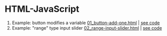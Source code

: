 # HTML-JavaScript

1. Example: button modifies a variable [01_button-add-one.html](https://htmlpreview.github.io/?https://github.com/nmjcberg/html-javascript/blob/main/01_button-add-one.html) | [see code](https://github.com/nmjcberg/html-javascript/blob/main/01_button-add-one.html)
2. Example: "range" type input slider [02_range-input-slider.html](https://htmlpreview.github.io/?https://github.com/nmjcberg/html-javascript/blob/main/02_range-input-slider.html) | [see code](https://github.com/nmjcberg/html-javascript/blob/main/02_range-input-slider.html)
